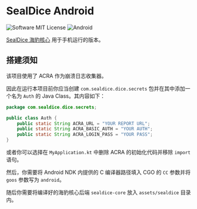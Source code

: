 # SealDice Android

![Software MIT License](https://img.shields.io/badge/license-MIT-brightgreen.svg?style=flat-square)
![Android](https://img.shields.io/badge/SealDice-Android-blue)

[SealDice 海豹核心](https://github.com/sealdice/sealdice) 用于手机运行的版本。

## 搭建须知

该项目使用了 ACRA 作为崩溃日志收集器。

因此在运行本项目前你应当创建 `com.sealdice.dice.secrets` 包并在其中添加一个名为 `Auth` 的 Java Class。其内容如下：

```java
package com.sealdice.dice.secrets;

public class Auth {
    public static String ACRA_URL = "YOUR REPORT URL";
    public static String ACRA_BASIC_AUTH = "YOUR AUTH";
    public static String ACRA_LOGIN_PASS = "YOUR PASS";
}
```

或者你可以选择在 `MyApplication.kt` 中删除 ACRA 的初始化代码并移除 `import` 语句。

然后，你需要将 Android NDK 内提供的 C 编译器路径填入 CGO 的 `CC` 参数并将 `goos` 参数写为 `android`。

随后你需要将编译好的海豹核心后端 `sealdice-core` 放入 `assets/sealdice` 目录内。
